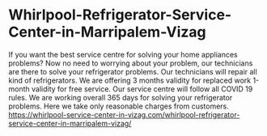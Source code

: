 # Whirlpool-Refrigerator-Service-Center-in-Marripalem-Vizag
If you want the best service centre for solving your home appliances problems? Now no need to worrying about your problem, our technicians are there to solve your refrigerator problems. Our technicians will repair all kind of refrigerators. We are offering 3 months validity for replaced work 1-month validity for free service. Our service centre will follow all COVID 19 rules. We are working overall 365 days for solving your refrigerator problems. Here we take only reasonable charges from customers.   https://whirlpool-service-center-in-vizag.com/whirlpool-refrigerator-service-center-in-marripalem-vizag/
